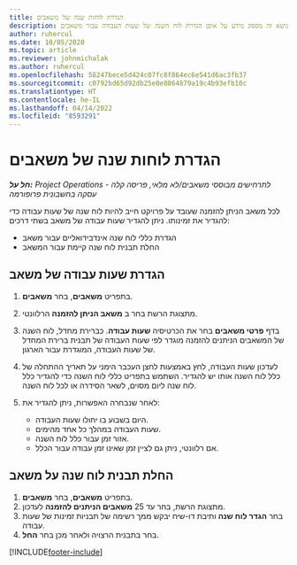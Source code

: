 ```yaml
---
title: הגדרת לוחות שנה של משאבים
description: נושא זה מספק מידע על אופן הגדרת לוח השנה של שעות העבודה עבור משאבים Project Operations.
author: ruhercul
ms.date: 10/05/2020
ms.topic: article
ms.reviewer: johnmichalak
ms.author: ruhercul
ms.openlocfilehash: 58247bece5d424c07fc8f864ec6e541d6ac3fb37
ms.sourcegitcommit: c0792bd65d92db25e0e8864879a19c4b93efb10c
ms.translationtype: HT
ms.contentlocale: he-IL
ms.lasthandoff: 04/14/2022
ms.locfileid: "8593291"
---
```

# <a name="define-resource-calendars"></a>הגדרת לוחות שנה של משאבים

_**חל על:** Project Operations לתרחישים מבוססי משאבים/לא מלאי, פריסה קלה - עסקה בחשבונית פרופורמה_

לכל משאב הניתן להזמנה שעובד על פרויקט חייב להיות לוח שנה של שעות עבודה כדי להגדיר את זמינותו. ניתן להגדיר שעות עבודה של משאב בשתי דרכים: 

   - הגדרת כללי לוח שנה אינדבידואליים עבור משאב
   - החלת תבנית לוח שנה קיימת עבור המשאב

## <a name="define-a-resources-working-hours"></a>הגדרת שעות עבודה של משאב

1. בתפריט **משאבים**, בחר **משאבים**.
2. מתצוגת הרשת בחר ב **משאב הניתן להזמנה** הרלוונטי.
3. בדף **פרטי משאבים** בחר את הכרטיסיה **שעות עבודה**. כברירת מחדל, לוח השנה של המשאבים הניתנים להזמנה מוגדר לפי שעות העבודה של תבנית ברירת המחדל של שעות העבודה, המוגדרת עבור הארגון.
4. לעדכון שעות העבודה, לחץ באמצעות לחצן העכבר הימני על תאריך ההתחלה של כלל לוח השנה אותו יש להגדיר. השתמש בתפריט כללי לוח השנה כדי להגדיר כלל לוח שנה ליום מסוים, לשאר הסידרה או לכל לוח השנה.
5. לאחר שנבחרה האפשרות, ניתן להגדיר את:

    - היום בשבוע בו יחולו שעות העבודה.
    - שעות העבודה במהלך כל אחד מהימים.
    - אזור זמן עבור כלל לוח השנה.
    - אם רלוונטי, ניתן גם לציין זמן שאינו זמן עבודה עבור הכלל.

## <a name="applying-a-calendar-template-to-a-resource"></a>החלת תבנית לוח שנה על משאב

1. בתפריט **משאבים**, בחר **משאבים**.
2. מתצוגת הרשת, בחר עד 25 **משאבים הניתנים להזמנה** לעדכון.
3. בחר **הגדר לוח שנה** ותיבת דו-שיח יבקש ממך רשימה של תבניות זמינות של שעות עבודה.
4. בחר בתבנית הרצויה ולאחר מכן בחר **החל**.


[!INCLUDE[footer-include](../includes/footer-banner.md)]